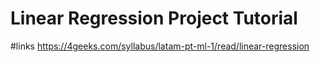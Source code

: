 # Linear Regression Project Tutorial

#links
https://4geeks.com/syllabus/latam-pt-ml-1/read/linear-regression
